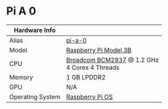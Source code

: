 
# Pi A 0

**Hardware Info** | |
---|---
Alias | [pi-a-0]()
Model | [Raspberry Pi Model 3B](https://www.raspberrypi.com/products/raspberry-pi-3-model-b/)
CPU | [Broadcom BCM2837](https://www.raspberrypi.com/documentation/computers/processors.html#bcm2837) @ 1.2 GHz<br> 4 Cores 4 Threads
Memory | 1 GB LPDDR2
GPU | N/A
Operating System | [Raspberry Pi OS](https://www.raspberrypi.com/software/)
